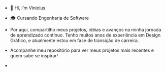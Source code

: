 - 👋 Hi, I’m Vinicius
-  🎓 Cursando Engenharia de Software
- Por aqui, compartilho meus projetos, idéias e avanços na minha jornada de aprendizado contínuo. Tenho muitos anos de experiência em Design Gráfico, e atualmente estou em fase de transição de carreira.

- Acompanhe meu repositório para ver meus projetos mais recentes e quem sabe se inspirar!

-  



<!---
mviniciusln/mviniciusln is a ✨ special ✨ repository because its `README.md` (this file) appears on your GitHub profile.
You can click the Preview link to take a look at your changes.
--->
